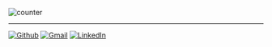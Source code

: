 ![counter](https://ens582o2g1aixgc.m.pipedream.net)

---

<p><a href="https://github.com/ashdaily" target="_blank"><img alt="Github" src="https://img.shields.io/badge/GitHub-%2312100E.svg?&style=for-the-badge&logo=Github&logoColor=white" /></a> <a href="mailto:ashtokyo31@gmail.com" target="_blank"><img alt="Gmail" src="https://img.shields.io/badge/gmail-%231DA1F2.svg?&style=for-the-badge&logo=gmail&logoColor=red" /></a> <a href="https://www.linkedin.com/in/ashisawesome" target="_blank"><img alt="LinkedIn" src="https://img.shields.io/badge/linkedin-%230077B5.svg?&style=for-the-badge&logo=linkedin&logoColor=white" /></a>
</p>

